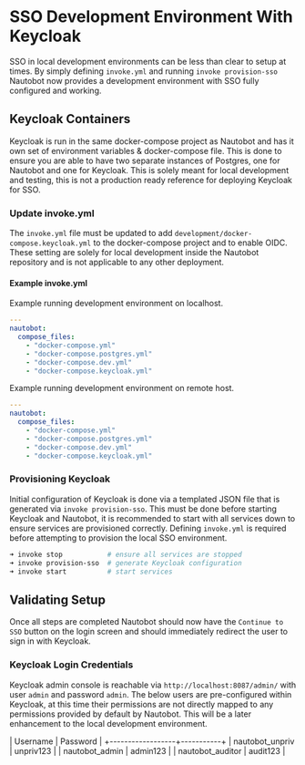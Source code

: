 # SSO Development Environment With Keycloak

SSO in local development environments can be less than clear to setup at times. By simply defining `invoke.yml` and running `invoke provision-sso` Nautobot now provides a development environment with SSO fully configured and working.

## Keycloak Containers

Keycloak is run in the same docker-compose project as Nautobot and has it own set of environment variables & docker-compose file. This is done to ensure you are able to have two separate instances of Postgres, one for Nautobot and one for Keycloak. This is solely meant for local development and testing, this is not a production ready reference for deploying Keycloak for SSO.

### Update invoke.yml

The `invoke.yml` file must be updated to add `development/docker-compose.keycloak.yml` to the docker-compose project and to enable OIDC. These setting are solely for local development inside the Nautobot repository and is not applicable to any other deployment.

#### Example invoke.yml

Example running development environment on localhost.

```yaml
---
nautobot:
  compose_files:
    - "docker-compose.yml"
    - "docker-compose.postgres.yml"
    - "docker-compose.dev.yml"
    - "docker-compose.keycloak.yml"
```

Example running development environment on remote host.

```yaml
---
nautobot:
  compose_files:
    - "docker-compose.yml"
    - "docker-compose.postgres.yml"
    - "docker-compose.dev.yml"
    - "docker-compose.keycloak.yml"
```

### Provisioning Keycloak

Initial configuration of Keycloak is done via a templated JSON file that is generated via `invoke provision-sso`. This must be done before starting Keycloak and Nautobot, it is recommended to start with all services down to ensure services are provisioned correctly. Defining `invoke.yml` is required before attempting to provision the local SSO environment.

```bash
➜ invoke stop           # ensure all services are stopped
➜ invoke provision-sso  # generate Keycloak configuration
➜ invoke start          # start services
```

## Validating Setup

Once all steps are completed Nautobot should now have the `Continue to SSO` button on the login screen and should immediately redirect the user to sign in with Keycloak.

### Keycloak Login Credentials

Keycloak admin console is reachable via `http://localhost:8087/admin/` with user `admin` and password `admin`. The below users are pre-configured within Keycloak, at this time their permissions are not directly mapped to any permissions provided by default by Nautobot. This will be a later enhancement to the local development environment.

| Username         | Password  |
+------------------+-----------+
| nautobot_unpriv  | unpriv123 |
| nautobot_admin   | admin123  |
| nautobot_auditor | audit123  |
